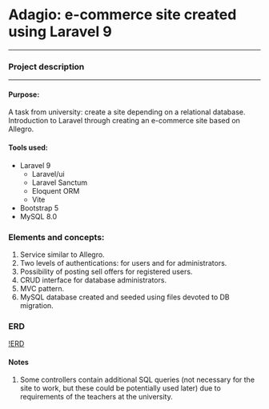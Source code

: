 # Adagio: e-commerce site created using Laravel 9
---
### Project description
---
#### Purpose:
A task from university: create a site depending on a relational database.
Introduction to Laravel through creating an e-commerce site based on Allegro.
#### Tools used:
- Laravel 9
    -   Laravel/ui
    -   Laravel Sanctum
    -   Eloquent ORM
    -   Vite
- Bootstrap 5
- MySQL 8.0

### Elements and concepts:
1. Service similar to Allegro.
2. Two levels of authentications: for users and for administrators.
2. Possibility of posting sell offers for registered users.
3. CRUD interface for database administrators.
4. MVC pattern.
5. MySQL database created and seeded using files devoted to DB migration.

### ERD
[!ERD](https://i.imgur.com/ETJHODp.png "ERD")

#### Notes
1. Some controllers contain additional SQL queries (not necessary for the site to work, but these could be potentially used later) due to requirements of the teachers at the university.
